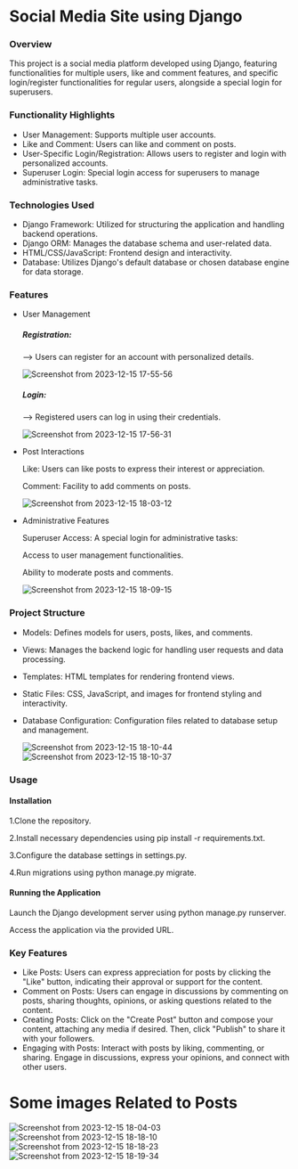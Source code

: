 

# Social Media Site using Django
### Overview
 This project is a social media platform developed using Django, featuring functionalities for multiple users, like and comment features, and specific login/register functionalities for regular users, alongside a special login for superusers.

### Functionality Highlights
- User Management: Supports multiple user accounts.
- Like and Comment: Users can like and comment on posts.
- User-Specific Login/Registration: Allows users to register and login with personalized accounts.
- Superuser Login: Special login access for superusers to manage administrative tasks.
### Technologies Used
- Django Framework: Utilized for structuring the application and handling backend operations.
- Django ORM: Manages the database schema and user-related data.
- HTML/CSS/JavaScript: Frontend design and interactivity.
- Database: Utilizes Django's default database or chosen database engine for data storage.
### Features
- User Management
  
  ##### Registration:
  --> Users can register for an account with personalized details.
 

  ![Screenshot from 2023-12-15 17-55-56](https://github.com/abhaysuvagiya/Social_Media_site/assets/99810868/a203ef9b-e9bb-4f10-a643-26ce813097c0)
  
  
  ##### Login:
  --> Registered users can log in using their credentials.
  
  ![Screenshot from 2023-12-15 17-56-31](https://github.com/abhaysuvagiya/Social_Media_site/assets/99810868/b94d88e6-ad96-4097-be5d-f39adb9d0575)
  

  
  
- Post Interactions
  
  Like: Users can like posts to express their interest or appreciation.
  
  Comment: Facility to add comments on posts.

   ![Screenshot from 2023-12-15 18-03-12](https://github.com/abhaysuvagiya/Social_Media_site/assets/99810868/ea1adbfa-81ee-463a-b9bc-06c9da39db99)
  
- Administrative Features

  Superuser Access: A special login for administrative tasks:

  Access to user management functionalities.

  Ability to moderate posts and comments.

  ![Screenshot from 2023-12-15 18-09-15](https://github.com/abhaysuvagiya/Social_Media_site/assets/99810868/eb0cf59a-31c7-4fb8-b479-8ab9ffba3b2f)


### Project Structure
- Models: Defines models for users, posts, likes, and comments.
- Views: Manages the backend logic for handling user requests and data processing.
- Templates: HTML templates for rendering frontend views.
- Static Files: CSS, JavaScript, and images for frontend styling and interactivity.
- Database Configuration: Configuration files related to database setup and management.

  ![Screenshot from 2023-12-15 18-10-44](https://github.com/abhaysuvagiya/Social_Media_site/assets/99810868/03808470-0a00-4d97-b5c5-eb6dd5f82b91)
![Screenshot from 2023-12-15 18-10-37](https://github.com/abhaysuvagiya/Social_Media_site/assets/99810868/e26d31d2-d193-453c-98f2-edf540d5e90d)

### Usage
#### Installation
  
1.Clone the repository.

2.Install necessary dependencies using pip install -r requirements.txt.

3.Configure the database settings in settings.py.

4.Run migrations using python manage.py migrate.

#### Running the Application
  
Launch the Django development server using python manage.py runserver.

Access the application via the provided URL.




### Key Features
- Like Posts: Users can express appreciation for posts by clicking the "Like" button, indicating their approval or support for the content.
- Comment on Posts: Users can engage in discussions by commenting on posts, sharing thoughts, opinions, or asking questions related to the content.
- Creating Posts: Click on the "Create Post" button and compose your content, attaching any media if desired. Then, click "Publish" to share it with your followers.
- Engaging with Posts: Interact with posts by liking, commenting, or sharing. Engage in discussions, express your opinions, and connect with other users.


# Some images Related to Posts

![Screenshot from 2023-12-15 18-04-03](https://github.com/abhaysuvagiya/Social_Media_site/assets/99810868/5518d171-4ed5-49f9-b9f1-23b0d8e593d7)
![Screenshot from 2023-12-15 18-18-10](https://github.com/abhaysuvagiya/Social_Media_site/assets/99810868/5873f292-91dc-44f3-a6e4-a59e3c9c05ec)
![Screenshot from 2023-12-15 18-18-23](https://github.com/abhaysuvagiya/Social_Media_site/assets/99810868/476879f4-813e-4f26-8794-66aa194cd81a)
![Screenshot from 2023-12-15 18-19-34](https://github.com/abhaysuvagiya/Social_Media_site/assets/99810868/ce647638-3b9d-4f9b-a881-f37ba7900aab)



